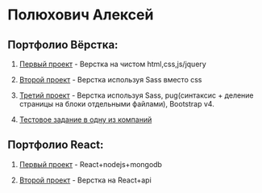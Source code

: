 
# Полюхович Алексей
## Портфолио Вёрстка:


1. [Первый проект](https://alexpol19.github.io/EO/ "English Online") - Верстка на чистом html,css,js/jquery

2. [Второй проект](https://alexpol19.github.io/Burgers/ "Burgers") - Верстка используя Sass вместо css

3. [Третий проект](https://alexpol19.github.io/Piroll/ "Piroll") - Верстка используя Sass, pug(синтаксис + деление страницы на блоки отдельными файлами), Bootstrap v4.
4. [Тестовое задание в одну из компаний](https://alexpol19.github.io/SimpleatTestWork/ "SimpleatTestWork")

## Портфолио React: 

1. [Первый проект](https://github.com/Alexpol19/Admin-Panel "Admin Panel") - React+nodejs+mongodb

2. [Второй проект](https://github.com/Alexpol19/Clone-instagram "Clone Instagram") - Верстка на React+api


